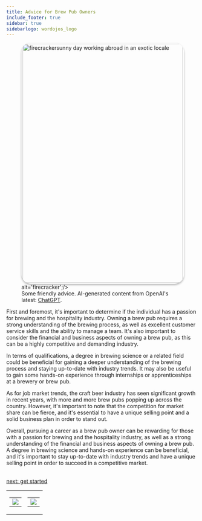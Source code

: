 ```yaml
---
title: Advice for Brew Pub Owners 
include_footer: true
sidebar: true
sidebarlogo: wordojos_logo
---
```

<figure>
    <img src='/uploads/no-fear.jpg' style="width: 100%;height: 630px;padding: 3px; box-shadow: 0 3px 5px rgba(0,0,0,.3);border-radius: 25px;overflow: hidden;border: none;" align="middle"; alt='firecrackersunny day working abroad in an exotic locale';/> alt='firecracker';/>
    <figcaption>Some friendly advice.  AI-generated content from OpenAI's latest: <a href="https://openai.com/blog/chatgpt/" >ChatGPT</a>.</figcaption>
</figure>
<p>
First and foremost, it's important to determine if the individual has a passion for brewing and the hospitality industry. Owning a brew pub requires a strong understanding of the brewing process, as well as excellent customer service skills and the ability to manage a team. It's also important to consider the financial and business aspects of owning a brew pub, as this can be a highly competitive and demanding industry.

In terms of qualifications, a degree in brewing science or a related field could be beneficial for gaining a deeper understanding of the brewing process and staying up-to-date with industry trends. It may also be useful to gain some hands-on experience through internships or apprenticeships at a brewery or brew pub.

As for job market trends, the craft beer industry has seen significant growth in recent years, with more and more brew pubs popping up across the country. However, it's important to note that the competition for market share can be fierce, and it's essential to have a unique selling point and a solid business plan in order to stand out.

Overall, pursuing a career as a brew pub owner can be rewarding for those with a passion for brewing and the hospitality industry, as well as a strong understanding of the financial and business aspects of owning a brew pub. A degree in brewing science and hands-on experience can be beneficial, and it's important to stay up-to-date with industry trends and have a unique selling point in order to succeed in a competitive market.

<br>
<a href="https://workdojos.com/brewpub/start">next: get started</a>
</p>
<table border="0" cellpadding="0" cellspacing="0" width="600" id="templateColumns">
    <tr>
        <td align="center" valign="top" width="50%" class="templateColumnContainer">
            <table border="0" cellpadding="10" cellspacing="0" height="100%" width="100px">
                <tr>
                    <td class="leftColumnContent">
                      <a href="https://brewpub.workdojos.com">
                        <img src="/uploads/dash.png" class="columnImage" />
                    </td>
                </tr>
            </table>
        </td>
        <td align="center" valign="top" width="50%" class="templateColumnContainer">
            <table border="0" cellpadding="10" cellspacing="0" height="100%" width="100px">
                <tr>
                    <td class="rightColumnContent">
                      <a href="https://lifecoaches.workdojos.com">
                        <img src="/uploads/randomdojo.png" class="columnImage" />
                    </td>
            </table>
        </td>
    </tr>
</table>